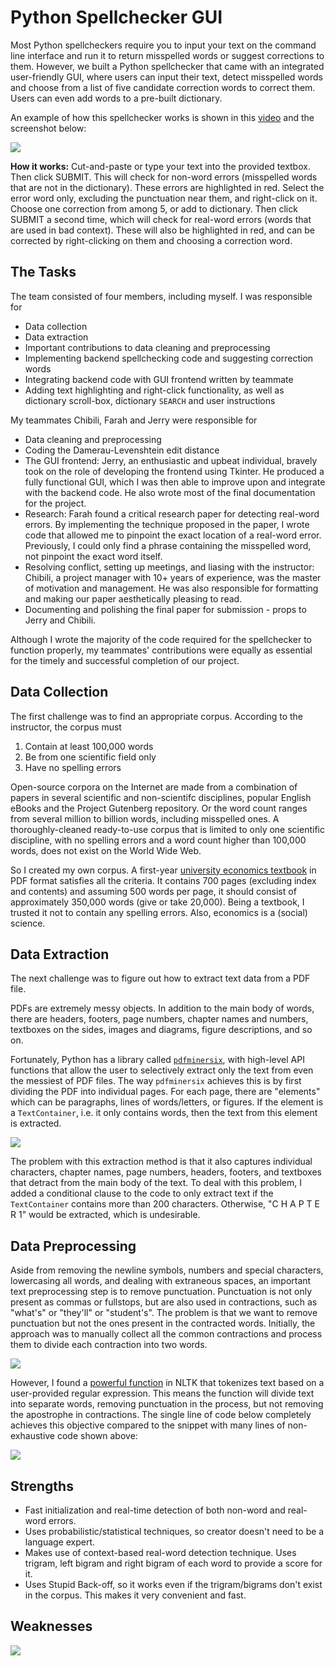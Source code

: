 # Python Spellchecker GUI

Most Python spellcheckers require you to input your text on the command line interface
and run it to return misspelled words or suggest corrections to them. However,
we built a Python spellchecker that came with an integrated user-friendly GUI, where users 
can input their text, detect misspelled words and choose from a list of five candidate
correction words to correct them. Users can even add words to a pre-built dictionary.

An example of how this spellchecker works is shown in this [video](https://youtu.be/Xad0fN4jXpI) and the screenshot below:

![](images/gui_final_appearance.png)

**How it works:** Cut-and-paste or type your text into the provided textbox. Then click SUBMIT.
This will check for non-word errors (misspelled words that are not in the dictionary). These
errors are highlighted in red. Select the error word only, excluding the punctuation near them,
and right-click on it. Choose one correction from among 5, or add to dictionary. Then click SUBMIT
a second time, which will check for real-word errors (words that are used in bad context). These
will also be highlighted in red, and can be corrected by right-clicking on them and choosing a correction word.

## The Tasks
The team consisted of four members, including myself. I was responsible for

- Data collection
- Data extraction
- Important contributions to data cleaning and preprocessing
- Implementing backend spellchecking code and suggesting correction words
- Integrating backend code with GUI frontend written by teammate
- Adding text highlighting and right-click functionality, 
  as well as dictionary scroll-box, dictionary `SEARCH` and user instructions
  
My teammates Chibili, Farah and Jerry were responsible for

- Data cleaning and preprocessing
- Coding the Damerau-Levenshtein edit distance
- The GUI frontend: Jerry, an enthusiastic and upbeat individual, bravely took on the role of developing the frontend using Tkinter. 
He produced a fully functional GUI, which I was then able to improve upon and integrate with the backend code. He also wrote most of the final documentation for the project.
- Research: Farah found a critical research paper for detecting real-word errors. By implementing the technique proposed in the paper, I wrote code that allowed me to pinpoint the exact location of a real-word error. Previously, I could only find a phrase containing the misspelled word, not pinpoint the exact word itself.
- Resolving conflict, setting up meetings, and liasing with the instructor: Chibili, a project manager with 10+ years of experience, was the master of motivation and management. He was also responsible for formatting and making our paper aesthetically pleasing to read.
- Documenting and polishing the final paper for submission - props to Jerry and Chibili.

Although I wrote the majority of the code required for the spellchecker to function properly, 
my teammates' contributions were equally as essential for the timely and successful completion of our project.


## Data Collection
The first challenge was to find an appropriate corpus. According to the instructor, the corpus must

1. Contain at least 100,000 words
2. Be from one scientific field only
3. Have no spelling errors

Open-source corpora on the Internet are made from a combination of papers in several scientific 
and non-scientifc disciplines, popular English eBooks and the Project Gutenberg repository. 
Or the word count ranges from several million to billion words, including misspelled ones.
A thoroughly-cleaned ready-to-use corpus that is limited to only one scientific discipline, with no spelling errors and a
word count higher than 100,000 words, does not exist on the World Wide Web.

So I created my own corpus. A first-year [university economics textbook](https://sangu.ge/images/Economics1.pdf) in PDF format satisfies all the criteria. 
It contains 700 pages (excluding index and contents) and assuming 500 words per page, it should consist of
approximately 350,000 words (give or take 20,000). Being a textbook, I trusted it not to contain any spelling errors. 
Also, economics is a (social) science. 

## Data Extraction
The next challenge was to figure out how to extract text data from a PDF file.

PDFs are extremely messy objects. In addition to the main body of words, there are headers, footers, page numbers, chapter names and numbers, textboxes on the sides, images and diagrams, figure descriptions, and so on. 

Fortunately, Python has a library called [`pdfminersix`](https://pdfminersix.readthedocs.io/en/latest/tutorial/extract_pages.html), with high-level API functions that allow the user to selectively extract only the text from even the messiest of PDF files. The way `pdfminersix` achieves this is by first dividing the PDF into individual pages. For each page, there are "elements" which can be paragraphs, lines of words/letters, or figures. If the element is a `TextContainer`, i.e. it only contains words, then the text from this element is extracted.

![](images/data_extraction.png)

The problem with this extraction method is that it also captures individual characters, chapter names, page numbers, headers, footers, and textboxes that detract from the main body of the text. To deal with this problem, I added a conditional clause to the code to only extract text if the `TextContainer` contains more than 200 characters. Otherwise, "C H A P T E R 1" would be extracted, which is undesirable.

## Data Preprocessing
Aside from removing the newline symbols, numbers and special characters, lowercasing all words, and dealing with extraneous spaces, an important text preprocessing step is to remove punctuation. Punctuation is not only present as commas or fullstops, but are also used in contractions, such as "what's" or "they'll" or "student's". The problem is that we want to remove punctuation but not the ones present in the contracted words. Initially, the approach was to manually collect all the common contractions and process them to divide each contraction into two words. 

![](images/splitting_contractions.png)

However, I found a [powerful function](https://subscription.packtpub.com/book/application_development/9781782167853/1/ch01lvl1sec11/tokenizing-sentences-using-regular-expressions) in NLTK that tokenizes text based on a user-provided regular expression. This means the function will divide text into separate words, removing punctuation in the process, but not removing the apostrophe in contractions. The single line of code below completely achieves this objective compared to the snippet with many lines of non-exhaustive code shown above:

![](images/regexp_tokenize_example.png)

## Strengths
- Fast initialization and real-time detection of both non-word and real-word errors.
- Uses probabilistic/statistical techniques, so creator doesn't need to be a language expert.
- Makes use of context-based real-word detection technique. Uses trigram, left bigram and right bigram of each word to provide a score for it.
- Uses Stupid Back-off, so it works even if the trigram/bigrams don't exist in the corpus. This makes it very convenient and fast.

## Weaknesses

![](images/weaknesses.png)
